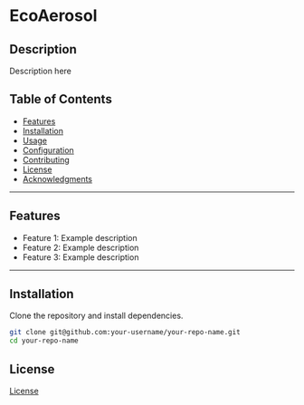 # **EcoAerosol** 

## **Description**

Description here

## **Table of Contents**
- [Features](#features)
- [Installation](#installation)
- [Usage](#usage)
- [Configuration](#configuration)
- [Contributing](#contributing)
- [License](#license)
- [Acknowledgments](#acknowledgments)

---

## **Features** 
- Feature 1: Example description
- Feature 2: Example description
- Feature 3: Example description

---

## **Installation** 
Clone the repository and install dependencies.

```bash
git clone git@github.com:your-username/your-repo-name.git
cd your-repo-name
```

## **License**
[License]()


